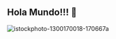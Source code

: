 ## Hola Mundo!!! 👋
 
![istockphoto-1300170018-170667a](https://user-images.githubusercontent.com/88462536/147996923-9a308303-642e-440d-ae98-2a1d72f22117.jpg)




  
 

